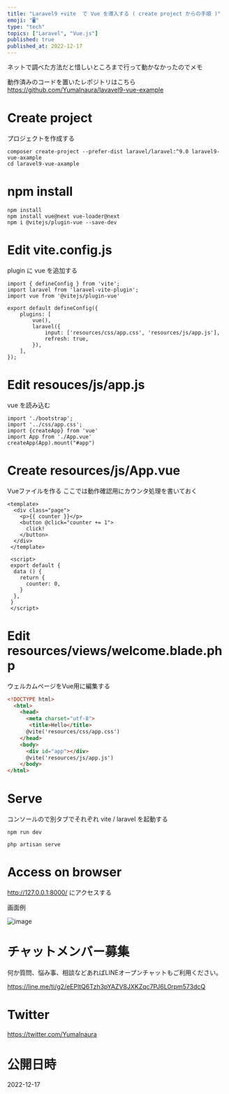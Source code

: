 ```yaml
---
title: "Laravel9 +vite  で Vue を導入する ( create project からの手順 )"
emoji: "🖥"
type: "tech"
topics: ["Laravel", "Vue.js"]
published: true
published_at: 2022-12-17
---
```


ネットで調べた方法だと惜しいところまで行って動かなかったのでメモ

動作済みのコードを置いたレポジトリはこちら
https://github.com/YumaInaura/lavavel9-vue-example

# Create project

プロジェクトを作成する

```
composer create-project --prefer-dist laravel/laravel:^9.0 laravel9-vue-axample
cd laravel9-vue-axample
```

# npm install

```
npm install
npm install vue@next vue-loader@next
npm i @vitejs/plugin-vue --save-dev
```

# Edit vite.config.js

plugin に vue を追加する

```
import { defineConfig } from 'vite';
import laravel from 'laravel-vite-plugin';
import vue from '@vitejs/plugin-vue'

export default defineConfig({
    plugins: [
        vue(),
        laravel({
            input: ['resources/css/app.css', 'resources/js/app.js'],
            refresh: true,
        }),
    ],
});
```

# Edit resouces/js/app.js

vue を読み込む

```
import './bootstrap';
import '../css/app.css';
import {createApp} from 'vue'
import App from './App.vue'
createApp(App).mount("#app")
```

# Create resources/js/App.vue

Vueファイルを作る
ここでは動作確認用にカウンタ処理を書いておく

```vue
<template>
  <div class="page">
    <p>{{ counter }}</p>
    <button @click="counter += 1">
      click!
    </button>
  </div>
 </template>

 <script>
 export default {
  data () {
    return {
      counter: 0,
    }
  },
 }
 </script>
```

# Edit resources/views/welcome.blade.php

ウェルカムページをVue用に編集する

```html
<!DOCTYPE html>
  <html>
    <head>
      <meta charset="utf-8">
       <title>Hello</title>
      @vite('resources/css/app.css')
    </head>
    <body>
      <div id="app"></div>
      @vite('resources/js/app.js')
    </body>
</html>
```

# Serve

コンソールので別タブでそれぞれ vite / laravel を起動する

```
npm run dev
```

```
php artisan serve
```


# Access on browser

http://127.0.0.1:8000/ にアクセスする

画面例

![image](https://user-images.githubusercontent.com/13635059/208239336-0b376060-8e5b-4eb2-aff8-3e04295c0b04.png)



# チャットメンバー募集


何か質問、悩み事、相談などあればLINEオープンチャットもご利用ください。

https://line.me/ti/g2/eEPltQ6Tzh3pYAZV8JXKZqc7PJ6L0rpm573dcQ


# Twitter

https://twitter.com/YumaInaura


# 公開日時

2022-12-17
